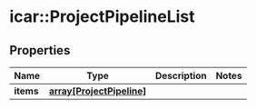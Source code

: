 # icar::ProjectPipelineList


## Properties

Name | Type | Description | Notes
------------ | ------------- | ------------- | -------------
**items** | [**array[ProjectPipeline]**](ProjectPipeline.md) |  | 


